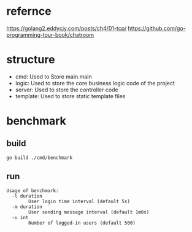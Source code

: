 # refernce

https://golang2.eddycjy.com/posts/ch4/01-tcp/
https://github.com/go-programming-tour-book/chatroom

# structure

- cmd: Used to Store main.main
- logic: Used to store the core business logic code of the project
- server: Used to store the controller code
- template: Used to store static template files

# benchmark

## build

```
go build ./cmd/benchmark
```

## run

```
Usage of benchmark:
  -l duration
        User login time interval (default 5s)
  -m duration
        User sending message interval (default 1m0s)
  -u int
        Number of logged-in users (default 500)
```
